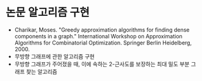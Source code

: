 # 논문 알고리즘 구현
- Charikar, Moses. "Greedy approximation algorithms for finding dense components in a graph." International Workshop on Approximation Algorithms for Combinatorial Optimization. Springer Berlin Heidelberg, 2000.
- 무방향 그래프에 관한 알고리즘 구현
- 무방향 그래프가 주어졌을 때, 이에 속하는 2-근사도를 보장하는 최대 밀도 부분 그래프 찾는 알고리즘
